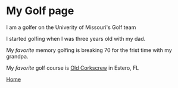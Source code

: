 # My Golf page
I am a golfer on the Univerity of Missouri's Golf team

I started golfing when I was three years old with my dad.

My *favorite* memory golfing is breaking 70 for the frist time with my grandpa.

My *favorite* golf course is [Old Corkscrew](http://www.oldcorkscrew.com/) in Estero, FL

[Home](https://github.com/jackgparker2/Who-is-Jack.git)

